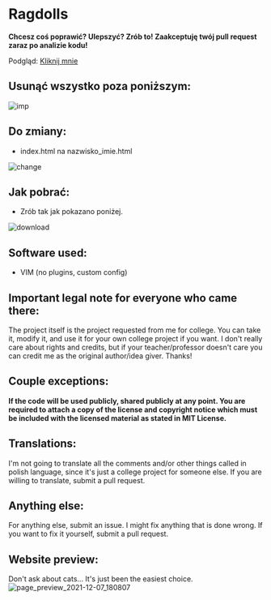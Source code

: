 # Ragdolls
**Chcesz coś poprawić? Ulepszyć? Zrób to! Zaakceptuję twój pull request zaraz po analizie kodu!**

Podgląd: [Kliknij mnie](https://github.com/pajlau/website-temp/blob/main/README.md#website-preview)

## Usunąć wszystko poza poniższym:

![imp](https://user-images.githubusercontent.com/59770398/145058839-0b3c292e-84f8-4149-b3a1-03e39f50dd47.png)

## Do zmiany:
- index.html na nazwisko_imie.html

![change](https://user-images.githubusercontent.com/59770398/145061700-472c400b-5464-4da5-92d5-4605a14e16b2.gif)

## Jak pobrać:
- Zrób tak jak pokazano poniżej.

![download](https://user-images.githubusercontent.com/59770398/145062260-bc2ad0b8-5ab0-4da8-b7ac-75cf2af5eea4.gif)

## Software used:
- VIM (no plugins, custom config)

## Important legal note for everyone who came there:
The project itself is the project requested from me for college. You can take it, modify it, and use it for your own college project if you want. I don't really care about rights and credits, but if your teacher/professor doesn't care you can credit me as the original author/idea giver. Thanks!

## Couple exceptions:
**If the code will be used publicly, shared publicly at any point. You are required to attach a copy of the license and copyright notice which must be included with the licensed material as stated in MIT License.**

## Translations:
I'm not going to translate all the comments and/or other things called in polish language, since it's just a college project for someone else. If you are willing to translate, submit a pull request.

## Anything else:
For anything else, submit an issue. I might fix anything that is done wrong. If you want to fix it yourself, submit a pull request.

## Website preview:
Don't ask about cats... It's just been the easiest choice.
![page_preview_2021-12-07_180807](https://user-images.githubusercontent.com/59770398/145074392-f36b090d-503d-45ce-a2d2-53b8da758d3c.png)
